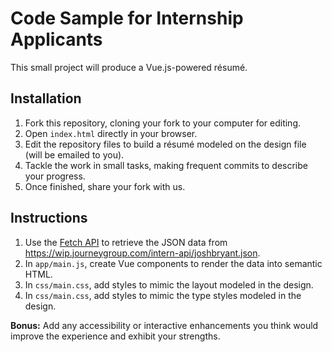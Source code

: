 # Code Sample for Internship Applicants

This small project will produce a Vue.js-powered résumé.

## Installation

1. Fork this repository, cloning your fork to your computer for editing.
2. Open `index.html` directly in your browser.
3. Edit the repository files to build a résumé modeled on the design file (will be emailed to you).
4. Tackle the work in small tasks, making frequent commits to describe your progress.
5. Once finished, share your fork with us.


## Instructions

1. Use the [Fetch API](https://developer.mozilla.org/en-US/docs/Web/API/Fetch_API/Using_Fetch) to retrieve the JSON data from https://wip.journeygroup.com/intern-api/joshbryant.json.
2. In `app/main.js`, create Vue components to render the data into semantic HTML.
3. In `css/main.css`, add styles to mimic the layout modeled in the design.
4. In `css/main.css`, add styles to mimic the type styles modeled in the design.

**Bonus:** Add any accessibility or interactive enhancements you think would improve the experience and exhibit your strengths.

